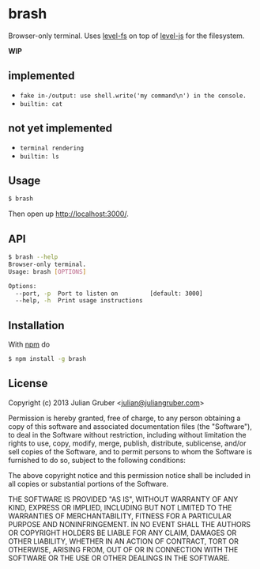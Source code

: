 
# brash

Browser-only terminal. Uses
[level-fs](https://github.com/juliangruber/level-fs) on top of
[level-js](https://github.com/maxogden/level.js) for the filesystem.

**WIP**

## implemented

* `fake in-/output: use shell.write('my command\n') in the console.`
* `builtin: cat`

## not yet implemented

* `terminal rendering`
* `builtin: ls`

## Usage

```bash
$ brash
```

Then open up [http://localhost:3000/](http://localhost:3000/).

## API

```bash
$ brash --help
Browser-only terminal.
Usage: brash [OPTIONS]

Options:
  --port, -p  Port to listen on         [default: 3000]
  --help, -h  Print usage instructions

```

## Installation

With [npm](http://npmjs.org) do

```bash
$ npm install -g brash
```

## License

Copyright (c) 2013 Julian Gruber &lt;julian@juliangruber.com&gt;

Permission is hereby granted, free of charge, to any person obtaining a copy
of this software and associated documentation files (the "Software"), to deal
in the Software without restriction, including without limitation the rights
to use, copy, modify, merge, publish, distribute, sublicense, and/or sell
copies of the Software, and to permit persons to whom the Software is
furnished to do so, subject to the following conditions:

The above copyright notice and this permission notice shall be included in
all copies or substantial portions of the Software.

THE SOFTWARE IS PROVIDED "AS IS", WITHOUT WARRANTY OF ANY KIND, EXPRESS OR
IMPLIED, INCLUDING BUT NOT LIMITED TO THE WARRANTIES OF MERCHANTABILITY,
FITNESS FOR A PARTICULAR PURPOSE AND NONINFRINGEMENT. IN NO EVENT SHALL THE
AUTHORS OR COPYRIGHT HOLDERS BE LIABLE FOR ANY CLAIM, DAMAGES OR OTHER
LIABILITY, WHETHER IN AN ACTION OF CONTRACT, TORT OR OTHERWISE, ARISING FROM,
OUT OF OR IN CONNECTION WITH THE SOFTWARE OR THE USE OR OTHER DEALINGS IN
THE SOFTWARE.
